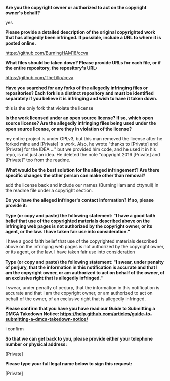 **Are you the copyright owner or authorized to act on the copyright owner's behalf?**

yes

**Please provide a detailed description of the original copyrighted work that has allegedly been infringed. If possible, include a URL to where it is posted online.**

https://github.com/BurningHAM18/ccva

**What files should be taken down? Please provide URLs for each file, or if the entire repository, the repository's URL:**

https://github.com/TheLillo/ccva

**Have you searched for any forks of the allegedly infringing files or repositories? Each fork is a distinct repository and must be identified separately if you believe it is infringing and wish to have it taken down.**

this is the only fork that violate the license

**Is the work licensed under an open source license? If so, which open source license? Are the allegedly infringing files being used under the open source license, or are they in violation of the license?**

my entire project is under GPLv3, but this man removed the license after he forked mine and [Private]' s work.
Also, he wrote "thanks to [Private] and [Private] for the IDEA ..." but we provided him code, and he used it in his repo, is not just an idea.
He deleted the note "copyright 2016 [Private] and [Private]" too from the readme.

**What would be the best solution for the alleged infringement? Are there specific changes the other person can make other than removal?**

add the license back and include our names (BurningHam and cttynull) in the readme file under a copyright section.

**Do you have the alleged infringer's contact information? If so, please provide it:**

**Type (or copy and paste) the following statement: "I have a good faith belief that use of the copyrighted materials described above on the infringing web pages is not authorized by the copyright owner, or its agent, or the law. I have taken fair use into consideration."**

I have a good faith belief that use of the copyrighted materials described above on the infringing web pages is not authorized by the copyright owner, or its agent, or the law. I have taken fair use into consideration

**Type (or copy and paste) the following statement: "I swear, under penalty of perjury, that the information in this notification is accurate and that I am the copyright owner, or am authorized to act on behalf of the owner, of an exclusive right that is allegedly infringed."**

I swear, under penalty of perjury, that the information in this notification is accurate and that I am the copyright owner, or am authorized to act on behalf of the owner, of an exclusive right that is allegedly infringed.

**Please confirm that you have you have read our Guide to Submitting a DMCA Takedown Notice: https://help.github.com/articles/guide-to-submitting-a-dmca-takedown-notice/**

i confirm

**So that we can get back to you, please provide either your telephone number or physical address:**

[Private]

**Please type your full legal name below to sign this request:**

[Private]
